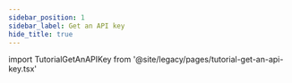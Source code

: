 ```yaml
---
sidebar_position: 1
sidebar_label: Get an API key
hide_title: true
---
```


import TutorialGetAnAPIKey from '@site/legacy/pages/tutorial-get-an-api-key.tsx'

<TutorialGetAnAPIKey/>

